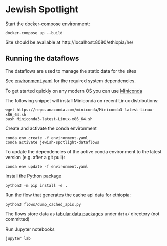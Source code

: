 # Jewish Spotlight

Start the docker-compose environment:

```
docker-compose up --build
```

Site should be available at http://localhost:8080/ethiopia/he/


## Running the dataflows

The dataflows are used to manage the static data for the sites

See [environment.yaml](environment.yaml) for the required system dependencies.

To get started quickly on any modern OS you can use [Miniconda](https://conda.io/miniconda.html)

The following snippet will install Miniconda on recent Linux distributions:

```
wget https://repo.anaconda.com/miniconda/Miniconda3-latest-Linux-x86_64.sh
bash Miniconda3-latest-Linux-x86_64.sh
```

Create and activate the conda environment

```
conda env create -f environment.yaml
conda activate jewish-spotlight-dataflows
```

To update the dependencies of the active conda environment to the latest version (e.g. after a git pull):

```
conda env update -f environment.yaml
```

Install the Python package

```
python3 -m pip install -e .
```

Run the flow that generates the cache api data for ethiopia:

```
python3 flows/dump_cached_apis.py
```

The flows store data as [tabular data packages](https://frictionlessdata.io/specs/tabular-data-package/) under `data/` directory (not committed)

Run Jupyter notebooks

```
jupyter lab
```